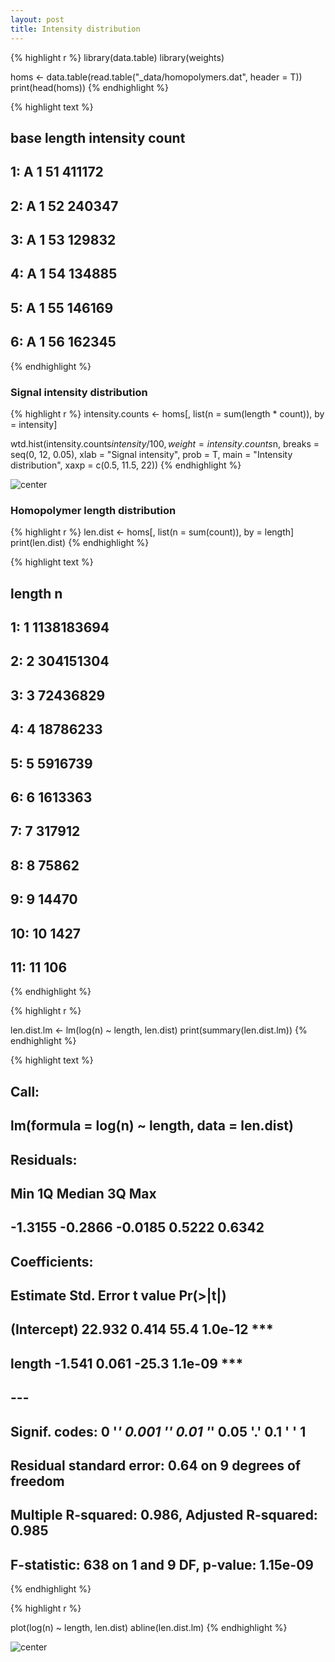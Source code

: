 ```yaml
---
layout: post
title: Intensity distribution
---
```



{% highlight r %}
library(data.table)
library(weights)

homs <- data.table(read.table("_data/homopolymers.dat", header = T))
print(head(homs))
{% endhighlight %}



{% highlight text %}
##    base length intensity  count
## 1:    A      1        51 411172
## 2:    A      1        52 240347
## 3:    A      1        53 129832
## 4:    A      1        54 134885
## 5:    A      1        55 146169
## 6:    A      1        56 162345
{% endhighlight %}


### Signal intensity distribution


{% highlight r %}
intensity.counts <- homs[, list(n = sum(length * count)), by = intensity]

wtd.hist(intensity.counts$intensity/100, weight = intensity.counts$n, breaks = seq(0, 
    12, 0.05), xlab = "Signal intensity", prob = T, main = "Intensity distribution", 
    xaxp = c(0.5, 11.5, 22))
{% endhighlight %}

![center](/iontorrent-stats/figures/2012-11-07-intensities/intensities.png) 


### Homopolymer length distribution


{% highlight r %}
len.dist <- homs[, list(n = sum(count)), by = length]
print(len.dist)
{% endhighlight %}



{% highlight text %}
##     length          n
##  1:      1 1138183694
##  2:      2  304151304
##  3:      3   72436829
##  4:      4   18786233
##  5:      5    5916739
##  6:      6    1613363
##  7:      7     317912
##  8:      8      75862
##  9:      9      14470
## 10:     10       1427
## 11:     11        106
{% endhighlight %}



{% highlight r %}

len.dist.lm <- lm(log(n) ~ length, len.dist)
print(summary(len.dist.lm))
{% endhighlight %}



{% highlight text %}
## 
## Call:
## lm(formula = log(n) ~ length, data = len.dist)
## 
## Residuals:
##     Min      1Q  Median      3Q     Max 
## -1.3155 -0.2866 -0.0185  0.5222  0.6342 
## 
## Coefficients:
##             Estimate Std. Error t value Pr(>|t|)    
## (Intercept)   22.932      0.414    55.4  1.0e-12 ***
## length        -1.541      0.061   -25.3  1.1e-09 ***
## ---
## Signif. codes:  0 '***' 0.001 '**' 0.01 '*' 0.05 '.' 0.1 ' ' 1 
## 
## Residual standard error: 0.64 on 9 degrees of freedom
## Multiple R-squared: 0.986,	Adjusted R-squared: 0.985 
## F-statistic:  638 on 1 and 9 DF,  p-value: 1.15e-09
{% endhighlight %}



{% highlight r %}

plot(log(n) ~ length, len.dist)
abline(len.dist.lm)
{% endhighlight %}

![center](/iontorrent-stats/figures/2012-11-07-intensities/lengths.png) 

